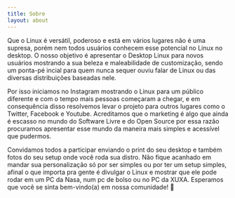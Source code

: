 ```yaml
---
title: Sobre
layout: about
---
```


Que o Linux é versátil, poderoso e está em vários lugares não é uma supresa, porém nem todos usuários conhecem esse potencial no Linux no desktop. O nosso objetivo é apresentar o Desktop Linux para novos usuários mostrando a sua beleza e maleabilidade de customização, sendo um ponta-pé incial para quem nunca sequer ouviu falar de Linux ou das diversas distribuições baseadas nele.

Por isso iniciamos no Instagram mostrando o Linux para um público diferente e com o tempo mais pessoas começaram a chegar, e em consequência disso resolvemos levar o projeto para outros lugares como o Twitter, Facebook e Youtube. Acreditamos que o marketing é algo que ainda é escasso no mundo do Software Livre e do Open Source por essa razão procuramos apresentar esse mundo da maneira mais simples e acessível que pudermos.

Convidamos todos a participar enviando o print do seu desktop e também fotos do seu setup onde você roda sua distro. Não fique acanhado em mandar sua personalização só por ser simples ou por ter um setup simples, afinal o que importa pra gente é divulgar o Linux e mostrar que ele pode rodar em um PC da Nasa, num pc de bolso ou no PC da XUXA. Esperamos que você se sinta bem-vindo(a) em nossa comunidade! 🐧